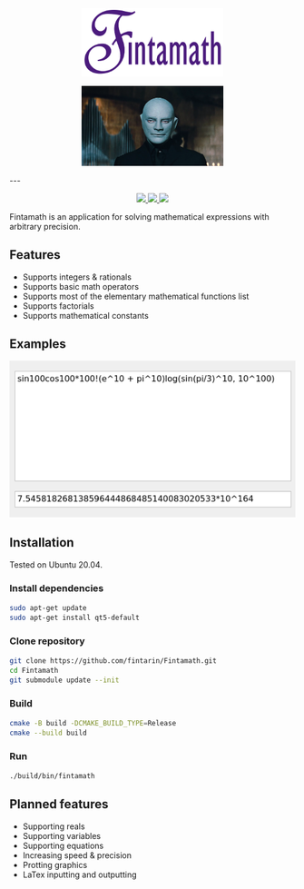 <p align="center">
  <img src="./docs/images/logo.png" alt="drawing" width="250"/>
</p>
<p align="center">
  <img src="./docs/images/fantomas.png" alt="drawing" width="250"/>
</p>
---

<p align="center">
  <a href="https://github.com/fintarin/Fintamath/actions/workflows/ci-build.yml">
    <img src="https://github.com/fintarin/Fintamath/actions/workflows/ci-build.yml/badge.svg"/>
  </a>

  <a href="https://sonarcloud.io/summary/new_code?id=fintarin_Fintamath">
    <img src="https://sonarcloud.io/api/project_badges/measure?project=fintarin_Fintamath&metric=alert_status"/>
  </a>

  <a href="https://codecov.io/gh/fintarin/Fintamath">
    <img src="https://codecov.io/gh/fintarin/Fintamath/branch/master/graph/badge.svg?token=JL6F07XOK7"/>
  </a>
</p>

Fintamath is an application for solving mathematical expressions with arbitrary precision.

## Features

* Supports integers & rationals
* Supports basic math operators
* Supports most of the elementary mathematical functions list
* Supports factorials
* Supports mathematical constants

## Examples

<p align="center">
  <img src="./docs/images/example.png" alt="drawing""/>
</p>


## Installation

Tested on Ubuntu 20.04.

### Install dependencies

```sh
sudo apt-get update
sudo apt-get install qt5-default
```

### Clone repository

```sh
git clone https://github.com/fintarin/Fintamath.git
cd Fintamath
git submodule update --init
```

### Build

```sh
cmake -B build -DCMAKE_BUILD_TYPE=Release
cmake --build build
```

### Run

```sh
./build/bin/fintamath
```

## Planned features

* Supporting reals
* Supporting variables
* Supporting equations
* Increasing speed & precision
* Protting graphics
* LaTex inputting and outputting
